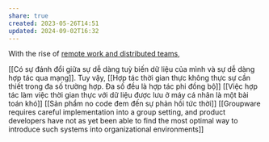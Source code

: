 ```yaml
---
share: true
created: 2023-05-26T14:51
updated: 2024-09-02T16:32
---
```

With the rise of [remote work and distributed teams](https://medium.com/@anupamr/distributed-teams-are-the-new-cloud-for-startups-14240a9822d7),

[[Có sự đánh đổi giữa sự dễ dàng tuỳ biến dữ liệu của mình và sự dễ dàng hợp tác qua mạng]]. Tuy vậy, [[Hợp tác thời gian thực không thực sự cần thiết trong đa số trường hợp. Đa số đều là hợp tác phi đồng bộ]]
[[Việc hợp tác làm việc thời gian thực với dữ liệu được lưu ở máy cá nhân là một bài toán khó]]
[[Sản phẩm no code đem đến sự phản hồi tức thời]]
[[Groupware requires careful implementation into a group setting, and product developers have not as yet been able to find the most optimal way to introduce such systems into organizational environments]]
